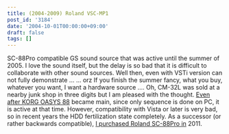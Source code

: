 ```yaml
---
title: (2004-2009) Roland VSC-MP1
post_id: '3184'
date: '2004-10-01T00:00:00+09:00'
draft: false
tags: []
---
```


SC-88Pro compatible GS sound source that was active until the summer of 2005. I love the sound itself, but the delay is so bad that it is difficult to collaborate with other sound sources. Well then, even with VSTi version can not fully demonstrate ... ... orz If you finish the summer fancy, what you buy, whatever you want, I want a hardware source .... Oh, CM-32L was sold at a nearby junk shop in three digits but I am pleased with the thought. [Even after KORG OASYS 88](/oasys88) became main, since only sequence is done on PC, it is active at that time. However, compatibility with Vista or later is very bad, so in recent years the HDD fertilization state completely. As a successor (or rather backwards compatible), [I purchased Roland SC-88Pro in](/sc-88pro) 2011.